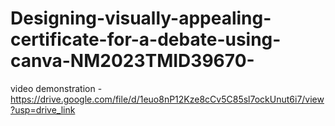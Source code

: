 # Designing-visually-appealing-certificate-for-a-debate-using-canva-NM2023TMID39670-

video demonstration - https://drive.google.com/file/d/1euo8nP12Kze8cCv5C85sl7ockUnut6i7/view?usp=drive_link
